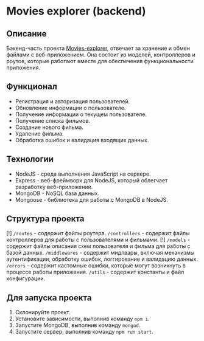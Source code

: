 # Movies explorer (backend)

## Описание

Бэкенд-часть проекта [Movies-explorer](https://github.com/nidoveralis/movies-explorer-frontend), отвечает за хранение и обмен файлами с веб-приложением. Она состоит из моделей, контроллеров и роутов, которые работают вместе для обеспечения функциональности приложения.

## Функционал
- Регистрация и авторизация пользователей.
- Обновление информации о пользователе.
- Получение информации о текущем пользователе.
- Получение списка фильмов.
- Создание нового фильма.
- Удаление фильма.
- Обработка ошибок и валидация входящих данных.

## Технологии
- NodeJS - среда выполнения JavaScript на сервере.
- Express - веб-фреймворк для NodeJS, который облегчает разработку веб-приложений.
- MongoDB - NoSQL база данных.
- Mongoose - библиотека для работы с MongoDB в NodeJS.

## Структура проекта
[!] ```/routes``` - содержит файлы роутера.
```/controllers``` - содержит файлы контроллеров для работы с пользователями и фильмами.
[!] ```/models``` - содержит файлы описания схем пользователя и фильма для работы с базой данных.
```/middlewares``` - содержит мидлвары, включая механизмы аутентификации, обработку ошибок, логгирование и валидацию данных.
```/errors``` - содержит кастомные ошибки, которые могут возникнуть в процессе работы приложения.
```/utils``` - содержит константы и файл конфигурации.

## Для запуска проекта
1. Склонируйте проект.
2. Установите зависимости, выполнив команду ```npm i```.
3. Запустите MongoDB, выполнив команду ```mongod```.
4. Запустите сервер, выполнив команду ```npm run start```.
